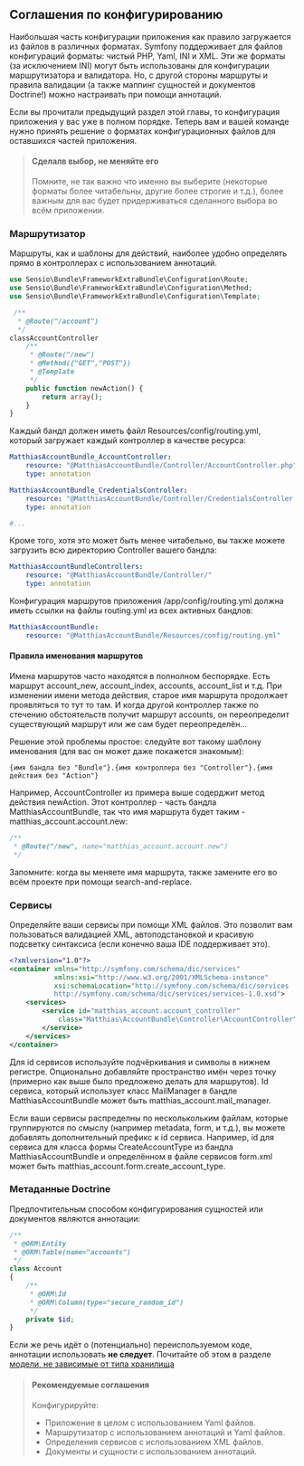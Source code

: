 ## Соглашения по конфигурированию

Наибольшая часть конфигурации приложения как правило загружается из файлов в различных форматах. Symfony
поддерживает для файлов конфигураций форматы: чистый PHP, Yaml, INI и XML. Эти же форматы (за исключением INI)
могут быть использованы для конфигурации маршрутизатора и валидатора. Но, с другой стороны маршруты и правила
валидации (а также маппинг сущностей и документов Doctrine!) можно настраивать при помощи аннотаций.

Если вы прочитали предыдущий раздел этой главы, то конфигурация приложения у вас уже в полном порядке. Теперь
вам и вашей команде нужно принять решение о форматах конфигурационных файлов для оставшихся частей приложения.

> #### Сделалв выбор, не меняйте его
>
> Помните, не так важно что именно вы выберите (некоторые форматы более читабельны, другие более строгие и т.д.),
> более важным для вас будет придерживаться сделанного выбора во всём приложении.

### Маршрутизатор

Маршруты, как и шаблоны для действий, наиболее удобно определять прямо в контроллерах с использованием аннотаций.

```php
use Sensio\Bundle\FrameworkExtraBundle\Configuration\Route; 
use Sensio\Bundle\FrameworkExtraBundle\Configuration\Method; 
use Sensio\Bundle\FrameworkExtraBundle\Configuration\Template;

 /**
  * @Route("/account")
  */
classAccountController
    /**
     * @Route("/new")
     * @Method({"GET","POST"})
     * @Template
     */
    public function newAction() {
        return array();
    }
}
```

Каждый бандл должен иметь файл Resources/config/routing.yml, который загружает каждый контроллер в качестве
ресурса:

```yaml
MatthiasAccountBundle_AccountController:
    resource: "@MatthiasAccountBundle/Controller/AccountController.php"
    type: annotation

MatthiasAccountBundle_CredentialsController:
    resource: "@MatthiasAccountBundle/Controller/CredentialsController.php"
    type: annotation

#...
```

Кроме того, хотя это может быть менее читабельно, вы также можете загрузить всю директорию Controller вашего бандла:

```yaml
MatthiasAccountBundleControllers:
    resource: "@MatthiasAccountBundle/Controller/"
    type: annotation
```

Конфигурация маршрутов приложения /app/config/routing.yml должна иметь ссылки на файлы routing.yml из всех
активных бандлов:

```yaml
MatthiasAccountBundle:
    resource: "@MatthiasAccountBundle/Resources/config/routing.yml"
```

#### Правила именования маршрутов

Имена маршрутов часто находятся в полнолном беспорядке. Есть маршрут account_new, account_index, accounts, 
account_list и т.д. При изменении имени метода действия, старое имя маршрута продолжает проявляться то тут то там.
И когда другой контроллер также по стечению обстоятельств получит маршрут accounts, он переопределит существующий
маршрут или же сам будет переопределён...

Решение этой проблемы простое: следуйте вот такому шаблону именования (для вас он может даже покажется знакомым):

```
{имя бандла без "Bundle"}.{имя контроллера без "Controller"}.{имя действия без "Action"}
```

Например, AccountController из примера выше содерджит метод действия newAction. Этот контроллер - часть бандла
MatthiasAccountBundle, так что имя маршрута будет таким - matthias_account.account.new:

```php
/**
 * @Route("/new", name="matthias_account.account.new")
 */
```

Запомните: когда вы меняете имя маршрута, также замените его во всём проекте при помощи search-and-replace.

### Сервисы

Определяйте ваши сервисы при помощи XML файлов. Это позволит вам пользоваться валидацией XML, автоподстановкой
и красивую подсветку синтаксиса (если конечно ваша IDE поддерживает это).

```xml
<?xmlversion="1.0"?>
<container xmlns="http://symfony.com/schema/dic/services" 
           xmlns:xsi="http://www.w3.org/2001/XMLSchema-instance" 
           xsi:schemaLocation="http://symfony.com/schema/dic/services
           http://symfony.com/schema/dic/services/services-1.0.xsd">
    <services>
        <service id="matthias_account.account_controller"
            class="Matthias\AccountBundle\Controller\AccountController">
        </service>
    </services>
</container>
```

Для id сервисов используйте подчёркивания и символы в нижнем регистре. Опционально добавляйте пространство
имён через точку (примерно как выше было предложено делать для маршрутов). Id сервиса, который использует класс
MailManager в бандле MatthiasAccountBundle может быть matthias_account.mail_manager.

Если ваши сервисы распределны по несколькольким файлам, которые группируются по смыслу (например metadata, form, 
и т.д.), вы можете добавлять дополнительный префикс к id сервиса. Например, id для сервиса для класса формы
CreateAccountType из бандла MatthiasAccountBundle и определённом в файле сервисов form.xml может быть
matthias_account.form.create_account_type.

### Метаданные Doctrine

Предпочтительным способом конфигурирования сущностей или документов являются аннотации:

```php
/**
 * @ORM\Entity
 * @ORM\Table(name="accounts")
 */
class Account
{
    /**
     * @ORM\Id
     * @ORM\Column(type="secure_random_id")
     */
    private $id; 
}
```

Если же речь идёт о (потенциально) переиспользуемом коде, аннотации использовать **не следует**. Почитайте об этом 
в разделе [модели, не зависимые от типа хранилища](#TODO)

> #### Рекомендуемые соглашения
> 
> Конфигурируйте:
>
> - Приложение в целом с использованием Yaml файлов. 
> - Маршрутизатор с использованием аннотаций и Yaml файлов. 
> - Определения сервисов с использованием XML файлов.
> - Документы и сущности с использованием аннотаций.